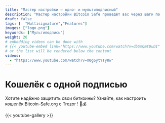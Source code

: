 ```yaml
---
title: "Мастер настройки — одно- и мультиподписный"
description: "Мастер настройки Bitcoin Safe проведёт вас через шаги по созданию безопасного биткоин-кошелька"
draft: false
tags: [  "Multisignature","Features"]
images: ["logo.png"]
keywords: ["Мультиподпись"]
weight: 20
# embedding videos can be done with 
# {{< youtube-embed link="https://www.youtube.com/watch?v=dbSmQmt0uDI" >}}
# or the list will be rendered below the content
videos:
  - "https://www.youtube.com/watch?v=m0g6ytYTy0w"
---
```



# Кошелёк с одной подписью

Хотите надёжно защитить свои биткоины? Узнайте, как настроить кошелёк Bitcoin-Safe.org с Trezor
 ! 🔐💰


{{< youtube-gallery >}}